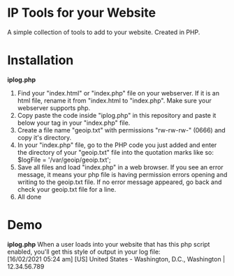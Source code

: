 # IP Tools for your Website
A simple collection of tools to add to your website. Created in PHP.

# Installation
**iplog.php**
1. Find your "index.html" or "index.php" file on your webserver. If it is an html file, rename it from "index.html to "index.php". Make sure your webserver supports php.
2. Copy paste the code inside "iplog.php" in this repository and paste it below your <head> tag in your "index.php" file.
3. Create a file name "geoip.txt" with permissions "rw-rw-rw-" (0666) and copy it's directory.
4. In your "index.php" file, go to the PHP code you just added and enter the directory of your "geoip.txt" file into the quotation marks like so: $logFile = '/var/geoip/geoip.txt';
5. Save all files and load "index.php" in a web browser. If you see an error message, it means your php file is having permission errors opening and writing to the geoip.txt file. If no error message appeared, go back and check your geoip.txt file for a line.
6. All done

# Demo
**iplog.php**
When a user loads into your website that has this php script enabled, you'll get this style of output in your log file: <br>
[16/02/2021 05:24 am] [US] United States - Washington, D.C., Washington | 12.34.56.789
